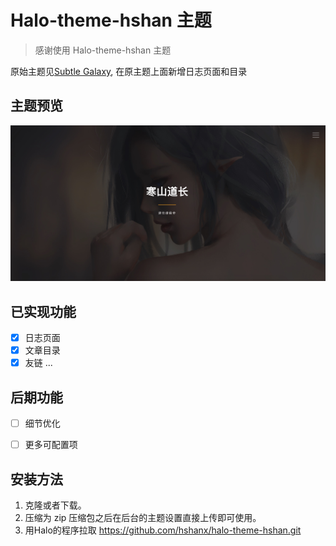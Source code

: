 # Halo-theme-hshan 主题
> 感谢使用 Halo-theme-hshan 主题

原始主题见[Subtle Galaxy](https://github.com/GalaxySuze/gridea-theme-subtle-galaxy), 在原主题上面新增日志页面和目录


## 主题预览
![](./bg.jpg)

## 已实现功能 
* [x] 日志页面
* [x] 文章目录
* [x] 友链
...
##  后期功能
* [ ] 细节优化
* [ ] 更多可配置项




## 安装方法
1. 克隆或者下载。
2. 压缩为 zip 压缩包之后在后台的主题设置直接上传即可使用。
3. 用Halo的程序拉取 https://github.com/hshanx/halo-theme-hshan.git